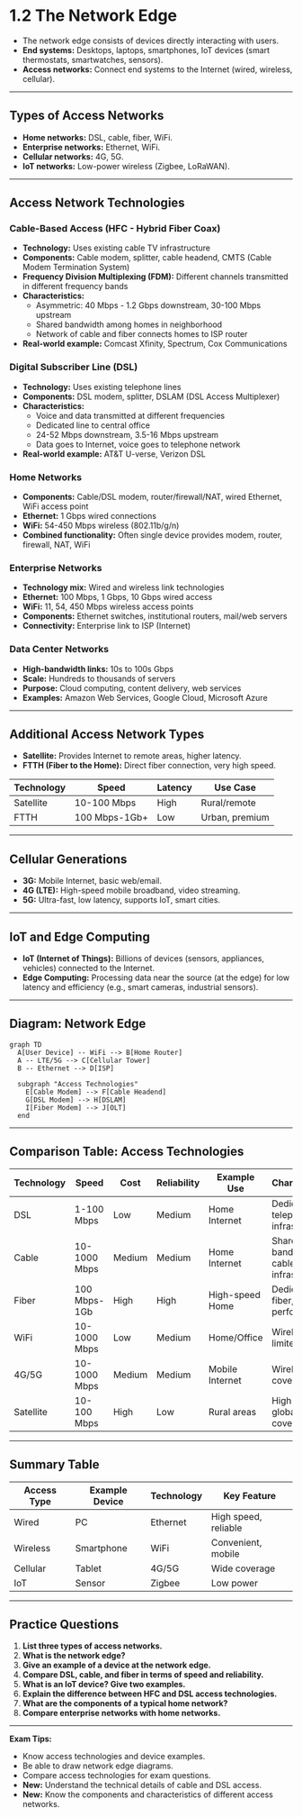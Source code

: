 # 1.2 The Network Edge

- The network edge consists of devices directly interacting with users.
- **End systems:** Desktops, laptops, smartphones, IoT devices (smart thermostats, smartwatches, sensors).
- **Access networks:** Connect end systems to the Internet (wired, wireless, cellular).

---

## Types of Access Networks
- **Home networks:** DSL, cable, fiber, WiFi.
- **Enterprise networks:** Ethernet, WiFi.
- **Cellular networks:** 4G, 5G.
- **IoT networks:** Low-power wireless (Zigbee, LoRaWAN).

---

## Access Network Technologies

### Cable-Based Access (HFC - Hybrid Fiber Coax)
- **Technology:** Uses existing cable TV infrastructure
- **Components:** Cable modem, splitter, cable headend, CMTS (Cable Modem Termination System)
- **Frequency Division Multiplexing (FDM):** Different channels transmitted in different frequency bands
- **Characteristics:**
  - Asymmetric: 40 Mbps - 1.2 Gbps downstream, 30-100 Mbps upstream
  - Shared bandwidth among homes in neighborhood
  - Network of cable and fiber connects homes to ISP router
- **Real-world example:** Comcast Xfinity, Spectrum, Cox Communications

### Digital Subscriber Line (DSL)
- **Technology:** Uses existing telephone lines
- **Components:** DSL modem, splitter, DSLAM (DSL Access Multiplexer)
- **Characteristics:**
  - Voice and data transmitted at different frequencies
  - Dedicated line to central office
  - 24-52 Mbps downstream, 3.5-16 Mbps upstream
  - Data goes to Internet, voice goes to telephone network
- **Real-world example:** AT&T U-verse, Verizon DSL

### Home Networks
- **Components:** Cable/DSL modem, router/firewall/NAT, wired Ethernet, WiFi access point
- **Ethernet:** 1 Gbps wired connections
- **WiFi:** 54-450 Mbps wireless (802.11b/g/n)
- **Combined functionality:** Often single device provides modem, router, firewall, NAT, WiFi

### Enterprise Networks
- **Technology mix:** Wired and wireless link technologies
- **Ethernet:** 100 Mbps, 1 Gbps, 10 Gbps wired access
- **WiFi:** 11, 54, 450 Mbps wireless access points
- **Components:** Ethernet switches, institutional routers, mail/web servers
- **Connectivity:** Enterprise link to ISP (Internet)

### Data Center Networks
- **High-bandwidth links:** 10s to 100s Gbps
- **Scale:** Hundreds to thousands of servers
- **Purpose:** Cloud computing, content delivery, web services
- **Examples:** Amazon Web Services, Google Cloud, Microsoft Azure

---

## Additional Access Network Types
- **Satellite:** Provides Internet to remote areas, higher latency.
- **FTTH (Fiber to the Home):** Direct fiber connection, very high speed.

| Technology | Speed         | Latency   | Use Case         |
|------------|--------------|-----------|-----------------|
| Satellite  | 10-100 Mbps  | High      | Rural/remote    |
| FTTH       | 100 Mbps-1Gb+| Low       | Urban, premium  |

---

## Cellular Generations
- **3G:** Mobile Internet, basic web/email.
- **4G (LTE):** High-speed mobile broadband, video streaming.
- **5G:** Ultra-fast, low latency, supports IoT, smart cities.

---

## IoT and Edge Computing
- **IoT (Internet of Things):** Billions of devices (sensors, appliances, vehicles) connected to the Internet.
- **Edge Computing:** Processing data near the source (at the edge) for low latency and efficiency (e.g., smart cameras, industrial sensors).

---

## Diagram: Network Edge
```mermaid
graph TD
  A[User Device] -- WiFi --> B[Home Router]
  A -- LTE/5G --> C[Cellular Tower]
  B -- Ethernet --> D[ISP]
  
  subgraph "Access Technologies"
    E[Cable Modem] --> F[Cable Headend]
    G[DSL Modem] --> H[DSLAM]
    I[Fiber Modem] --> J[OLT]
  end
```

---

## Comparison Table: Access Technologies
| Technology | Speed         | Cost      | Reliability | Example Use      | Characteristics |
|------------|--------------|-----------|-------------|-----------------|-----------------|
| DSL        | 1-100 Mbps   | Low       | Medium      | Home Internet   | Dedicated line, telephone infrastructure |
| Cable      | 10-1000 Mbps | Medium    | Medium      | Home Internet   | Shared bandwidth, cable TV infrastructure |
| Fiber      | 100 Mbps-1Gb | High      | High        | High-speed Home | Dedicated fiber, highest performance |
| WiFi       | 10-1000 Mbps | Low       | Medium      | Home/Office     | Wireless, limited range |
| 4G/5G      | 10-1000 Mbps | Medium    | Medium      | Mobile Internet | Wireless, wide coverage |
| Satellite  | 10-100 Mbps  | High      | Low         | Rural areas     | High latency, global coverage |

---

## Summary Table
| Access Type | Example Device | Technology | Key Feature |
|-------------|---------------|------------|-------------|
| Wired       | PC            | Ethernet   | High speed, reliable |
| Wireless    | Smartphone    | WiFi       | Convenient, mobile |
| Cellular    | Tablet        | 4G/5G      | Wide coverage |
| IoT         | Sensor        | Zigbee     | Low power |

---

## Practice Questions
1. **List three types of access networks.**
2. **What is the network edge?**
3. **Give an example of a device at the network edge.**
4. **Compare DSL, cable, and fiber in terms of speed and reliability.**
5. **What is an IoT device? Give two examples.**
6. **Explain the difference between HFC and DSL access technologies.**
7. **What are the components of a typical home network?**
8. **Compare enterprise networks with home networks.**

---

**Exam Tips:**
- Know access technologies and device examples.
- Be able to draw network edge diagrams.
- Compare access technologies for exam questions.
- **New:** Understand the technical details of cable and DSL access.
- **New:** Know the components and characteristics of different access networks. 
